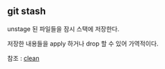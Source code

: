 ## git stash 

unstage 된 파일들을 잠시 스택에 저장한다. 

저장한 내용들을 apply 하거나 drop 할 수 있어 가역적이다. 


참조 : [clean](https://github.com/lhamed/lhamed-spell-book/blob/main/git/clean.md)
